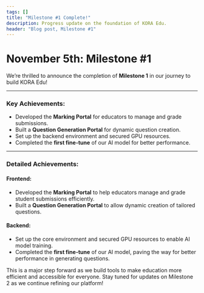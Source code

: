 ```yaml
---
tags: []
title: "Milestone #1 Complete!"
description: Progress update on the foundation of KORA Edu.
header: "Blog post, Milestone #1"
---
```


# November 5th: Milestone #1

We’re thrilled to announce the completion of **Milestone 1** in our journey to build KORA Edu! 

---

### Key Achievements:
- Developed the **Marking Portal** for educators to manage and grade submissions.
- Built a **Question Generation Portal** for dynamic question creation.
- Set up the backend environment and secured GPU resources.
- Completed the **first fine-tune** of our AI model for better performance.

---

### Detailed Achievements:

#### **Frontend:**
- Developed the **Marking Portal** to help educators manage and grade student submissions efficiently.
- Built a **Question Generation Portal** to allow dynamic creation of tailored questions.

#### **Backend:**
- Set up the core environment and secured GPU resources to enable AI model training.
- Completed the **first fine-tune** of our AI model, paving the way for better performance in generating questions.

This is a major step forward as we build tools to make education more efficient and accessible for everyone. Stay tuned for updates on Milestone 2 as we continue refining our platform!
